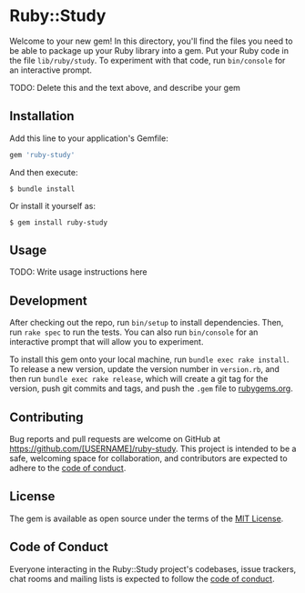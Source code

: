 # Ruby::Study

Welcome to your new gem! In this directory, you'll find the files you need to be able to package up your Ruby library into a gem. Put your Ruby code in the file `lib/ruby/study`. To experiment with that code, run `bin/console` for an interactive prompt.

TODO: Delete this and the text above, and describe your gem

## Installation

Add this line to your application's Gemfile:

```ruby
gem 'ruby-study'
```

And then execute:

    $ bundle install

Or install it yourself as:

    $ gem install ruby-study

## Usage

TODO: Write usage instructions here

## Development

After checking out the repo, run `bin/setup` to install dependencies. Then, run `rake spec` to run the tests. You can also run `bin/console` for an interactive prompt that will allow you to experiment.

To install this gem onto your local machine, run `bundle exec rake install`. To release a new version, update the version number in `version.rb`, and then run `bundle exec rake release`, which will create a git tag for the version, push git commits and tags, and push the `.gem` file to [rubygems.org](https://rubygems.org).

## Contributing

Bug reports and pull requests are welcome on GitHub at https://github.com/[USERNAME]/ruby-study. This project is intended to be a safe, welcoming space for collaboration, and contributors are expected to adhere to the [code of conduct](https://github.com/[USERNAME]/ruby-study/blob/master/CODE_OF_CONDUCT.md).


## License

The gem is available as open source under the terms of the [MIT License](https://opensource.org/licenses/MIT).

## Code of Conduct

Everyone interacting in the Ruby::Study project's codebases, issue trackers, chat rooms and mailing lists is expected to follow the [code of conduct](https://github.com/[USERNAME]/ruby-study/blob/master/CODE_OF_CONDUCT.md).

